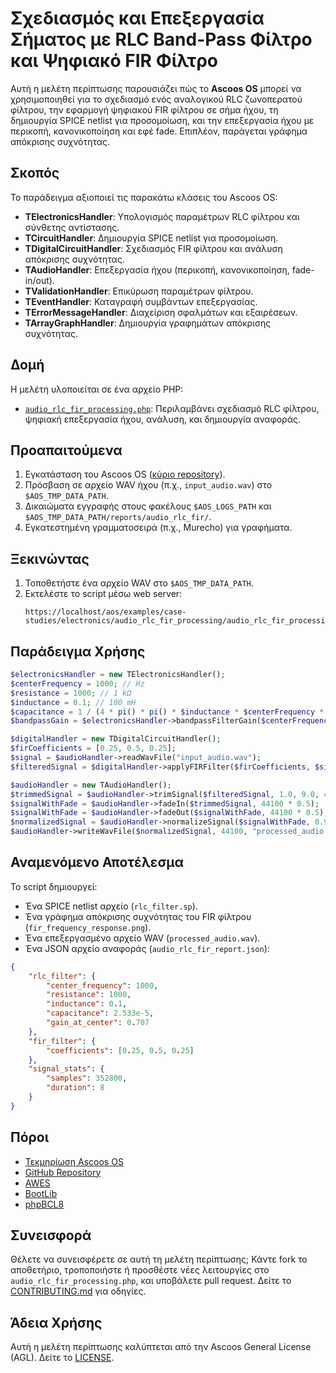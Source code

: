 # Σχεδιασμός και Επεξεργασία Σήματος με RLC Band-Pass Φίλτρο και Ψηφιακό FIR Φίλτρο

Αυτή η μελέτη περίπτωσης παρουσιάζει πώς το **Ascoos OS** μπορεί να χρησιμοποιηθεί για το σχεδιασμό ενός αναλογικού RLC ζωνοπερατού φίλτρου, την εφαρμογή ψηφιακού FIR φίλτρου σε σήμα ήχου, τη δημιουργία SPICE netlist για προσομοίωση, και την επεξεργασία ήχου με περικοπή, κανονικοποίηση και εφέ fade. Επιπλέον, παράγεται γράφημα απόκρισης συχνότητας.

## Σκοπός
Το παράδειγμα αξιοποιεί τις παρακάτω κλάσεις του Ascoos OS:
- **TElectronicsHandler**: Υπολογισμός παραμέτρων RLC φίλτρου και σύνθετης αντίστασης.
- **TCircuitHandler**: Δημιουργία SPICE netlist για προσομοίωση.
- **TDigitalCircuitHandler**: Σχεδιασμός FIR φίλτρου και ανάλυση απόκρισης συχνότητας.
- **TAudioHandler**: Επεξεργασία ήχου (περικοπή, κανονικοποίηση, fade-in/out).
- **TValidationHandler**: Επικύρωση παραμέτρων φίλτρου.
- **TEventHandler**: Καταγραφή συμβάντων επεξεργασίας.
- **TErrorMessageHandler**: Διαχείριση σφαλμάτων και εξαιρέσεων.
- **TArrayGraphHandler**: Δημιουργία γραφημάτων απόκρισης συχνότητας.

## Δομή
Η μελέτη υλοποιείται σε ένα αρχείο PHP:
- [`audio_rlc_fir_processing.php`](./audio_rlc_fir_processing.php): Περιλαμβάνει σχεδιασμό RLC φίλτρου, ψηφιακή επεξεργασία ήχου, ανάλυση, και δημιουργία αναφοράς.

## Προαπαιτούμενα
1. Εγκατάσταση του Ascoos OS ([κύριο repository](https://github.com/ascoos/os)).
2. Πρόσβαση σε αρχείο WAV ήχου (π.χ., `input_audio.wav`) στο `$AOS_TMP_DATA_PATH`.
3. Δικαιώματα εγγραφής στους φακέλους `$AOS_LOGS_PATH` και `$AOS_TMP_DATA_PATH/reports/audio_rlc_fir/`.
4. Εγκατεστημένη γραμματοσειρά (π.χ., Murecho) για γραφήματα.

## Ξεκινώντας
1. Τοποθετήστε ένα αρχείο WAV στο `$AOS_TMP_DATA_PATH`.
2. Εκτελέστε το script μέσω web server:
   ```
   https://localhost/aos/examples/case-studies/electronics/audio_rlc_fir_processing/audio_rlc_fir_processing.php
   ```

## Παράδειγμα Χρήσης
```php
$electronicsHandler = new TElectronicsHandler();
$centerFrequency = 1000; // Hz
$resistance = 1000; // 1 kΩ
$inductance = 0.1; // 100 mH
$capacitance = 1 / (4 * pi() * pi() * $inductance * $centerFrequency * $centerFrequency);
$bandpassGain = $electronicsHandler->bandpassFilterGain($centerFrequency, $resistance, $inductance, $capacitance);

$digitalHandler = new TDigitalCircuitHandler();
$firCoefficients = [0.25, 0.5, 0.25];
$signal = $audioHandler->readWavFile("input_audio.wav");
$filteredSignal = $digitalHandler->applyFIRFilter($firCoefficients, $signal);

$audioHandler = new TAudioHandler();
$trimmedSignal = $audioHandler->trimSignal($filteredSignal, 1.0, 9.0, 44100);
$signalWithFade = $audioHandler->fadeIn($trimmedSignal, 44100 * 0.5);
$signalWithFade = $audioHandler->fadeOut($signalWithFade, 44100 * 0.5);
$normalizedSignal = $audioHandler->normalizeSignal($signalWithFade, 0.9);
$audioHandler->writeWavFile($normalizedSignal, 44100, "processed_audio.wav");
```

## Αναμενόμενο Αποτέλεσμα
Το script δημιουργεί:
- Ένα SPICE netlist αρχείο (`rlc_filter.sp`).
- Ένα γράφημα απόκρισης συχνότητας του FIR φίλτρου (`fir_frequency_response.png`).
- Ένα επεξεργασμένο αρχείο WAV (`processed_audio.wav`).
- Ένα JSON αρχείο αναφοράς (`audio_rlc_fir_report.json`):
```json
{
    "rlc_filter": {
        "center_frequency": 1000,
        "resistance": 1000,
        "inductance": 0.1,
        "capacitance": 2.533e-5,
        "gain_at_center": 0.707
    },
    "fir_filter": {
        "coefficients": [0.25, 0.5, 0.25]
    },
    "signal_stats": {
        "samples": 352800,
        "duration": 8
    }
}
```

## Πόροι
- [Τεκμηρίωση Ascoos OS](/docs/)
- [GitHub Repository](https://github.com/ascoos/os)
- [AWES](https://awes.ascoos.com)
- [BootLib](https://github.com/ascoos/bootlib)
- [phpBCL8](https://github.com/ascoos/phpbcl8)

## Συνεισφορά
Θέλετε να συνεισφέρετε σε αυτή τη μελέτη περίπτωσης; Κάντε fork το αποθετήριο, τροποποιήστε ή προσθέστε νέες λειτουργίες στο `audio_rlc_fir_processing.php`, και υποβάλετε pull request. Δείτε το [CONTRIBUTING.md](/CONTRIBUTING.md) για οδηγίες.

## Άδεια Χρήσης
Αυτή η μελέτη περίπτωσης καλύπτεται από την Ascoos General License (AGL). Δείτε το [LICENSE](/LICENSE.md).
